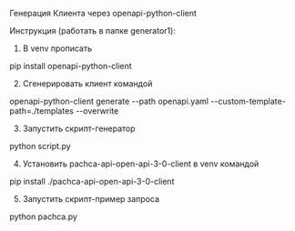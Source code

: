 Генерация Клиента через openapi-python-client

Инструкция (работать в папке generator1):
1. В venv прописать

pip install openapi-python-client

2. Сгенерировать клиент командой

openapi-python-client generate --path openapi.yaml --custom-template-path=./templates --overwrite

3. Запустить скрипт-генератор

python script.py

4. Установить pachca-api-open-api-3-0-client в venv командой

pip install ./pachca-api-open-api-3-0-client

5. Запустить скрипт-пример запроса 

python pachca.py